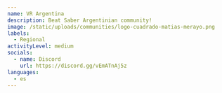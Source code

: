 ```yaml
---
name: VR Argentina
description: Beat Saber Argentinian community!
image: /static/uploads/communities/logo-cuadrado-matias-merayo.png
labels:
  - Regional
activityLevel: medium
socials:
  - name: Discord
    url: https://discord.gg/vEmATnAj5z
languages:
  - es
---
```

